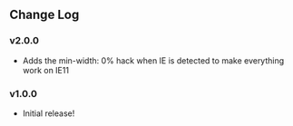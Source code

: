 ## Change Log

### v2.0.0

- Adds the min-width: 0% hack when IE is detected to make everything work on IE11

### v1.0.0

- Initial release!
